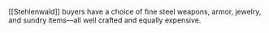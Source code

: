 [[Stehlenwald]]
buyers have a choice of fine steel weapons, armor, jewelry, and sundry items—all well crafted and equally expensive.